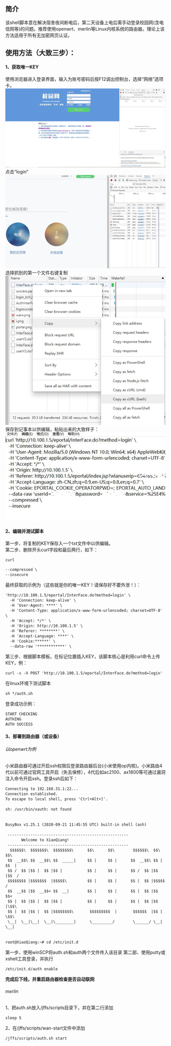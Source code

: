 ## 简介
该shell脚本意在解决宿舍夜间断电后，第二天设备上电后需手动登录校园网(含电信网等)的问题。推荐使用openwrt、merlin等Linux内核系统的路由器。理论上该方法适用于所有无加密网页认证。

## 使用方法（大致三步）：

#### 1、获取唯一KEY

使用浏览器进入登录界面，输入为账号密码后按F12调出控制台，选择“网络”选项卡。<br>
![login](https://github.com/LLLuk/the-campus-network-login-script/blob/main/pic/1.JPG)<br>
点击“login”<br>
![ready](https://github.com/LLLuk/the-campus-network-login-script/blob/main/pic/2.JPG)<br>
选择抓到的第一个文件右键复制<br>
![grip](https://github.com/LLLuk/the-campus-network-login-script/blob/main/pic/3.jpg)<br>
保存到记事本以供编辑，粘贴出来的大致样子：<br>
![example](https://github.com/LLLuk/the-campus-network-login-script/blob/main/pic/4.JPG)<br>

#### 2、编辑并测试脚本
第一步、将复制的KEY保存入一个txt文件中以供编辑。  
第二步、删除开头curl字段和最后两行，如下：
```
curl
```
```
--compressed \
--insecure
```
最终获取的示例为（这些就是你的唯一KEY！请保存好不要外泄！）：
```
'http://10.100.1.5/eportal/InterFace.do?method=login' \
  -H 'Connection: keep-alive' \
  -H 'User-Agent: ****' \
  -H 'Content-Type: application/x-www-form-urlencoded; charset=UTF-8' \
  -H 'Accept: */*' \
  -H 'Origin: http://10.100.1.5' \
  -H 'Referer: ********' \
  -H 'Accept-Language: ****' \
  -H 'Cookie:******' \
  --data-raw '************' \
```
第三步、根据脚本模板，在标记位置插入KEY，该脚本核心是利用curl命令上传KEY，例：
```
curl -s -X POST 'http://10.100.1.5/eportal/InterFace.do?method=login'
```

在linux环境下测试脚本
```
sh */auth.sh
```
登录成功示例：
```
START CHECKING
AUTHING
AUTH SUCCESS
```

#### 3、部署到路由器（或设备）

###### 以openwrt为例
小米路由器可通过开启ssh权限后登录路由器后台(小米使用op内核)。小米路由4代以前可通过官网工具开启（失去保修），4代后如ac2100、ax1800等可通过漏洞注入命令开启ssh。登录ssh后如下：
```
Connecting to 192.168.31.1:22...
Connection established.
To escape to local shell, press 'Ctrl+Alt+]'.

sh: /usr/bin/xauth: not found


BusyBox v1.25.1 (2020-09-21 11:45:55 UTC) built-in shell (ash)

 -----------------------------------------------------
       Welcome to XiaoQiang!
 -----------------------------------------------------
  $$$$$$\  $$$$$$$\  $$$$$$$$\      $$\      $$\        $$$$$$\  $$\   $$\
 $$  __$$\ $$  __$$\ $$  _____|     $$ |     $$ |      $$  __$$\ $$ | $$  |
 $$ /  $$ |$$ |  $$ |$$ |           $$ |     $$ |      $$ /  $$ |$$ |$$  /
 $$$$$$$$ |$$$$$$$  |$$$$$\         $$ |     $$ |      $$ |  $$ |$$$$$  /
 $$  __$$ |$$  __$$< $$  __|        $$ |     $$ |      $$ |  $$ |$$  $$<
 $$ |  $$ |$$ |  $$ |$$ |           $$ |     $$ |      $$ |  $$ |$$ |\$$\
 $$ |  $$ |$$ |  $$ |$$$$$$$$\       $$$$$$$$$  |       $$$$$$  |$$ | \$$\
 \__|  \__|\__|  \__|\________|      \_________/        \______/ \__|  \__|


root@XiaoQiang:~# cd /etc/init.d

```
第一步、使用winSCP将auth.sh和auth两个文件传入该目录
第二部、使用putty或xshell工具登录，并执行
```
/etc/init.d/auth enable
```
**完成后下线，并重启路由器检查是否自动联网**



###### merlin

1、把auth.sh放入/jffs/scripts目录下，并在第二行添加
```
sleep 5
```
2、在/jffs/scripts/wan-start文件中添加
```
/jffs/scripts/auth.sh start
```




